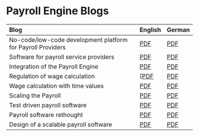 # Payroll Engine Blogs

| Blog                                        | English | German |
|:--|:--|:--|
| No-code/low-code development platform for Payroll Providers | [PDF](PayrollDevelopmentPlatform.pdf) |  [PDF](PayrollDevelopmentPlatform_de.pdf) |
| Software for payroll service providers      | [PDF](SoftwareForPayrollProviders.pdf) | [PDF](SoftwareForPayrollProviders_de.pdf) |
| Integration of the Payroll Engine           | [PDF](PayrollIntegration.pdf) |  [PDF](PayrollIntegration_de.pdf) |
| Regulation of wage calculation              | [[PDF](PayrollRegulations.pdf) | [PDF](PayrollRegulations_de.pdf) |
| Wage calculation with time values           | [PDF](PayrollTimeValues.pdf) | [PDF](PayrollTimeValues_de.pdf) |
| Scaling the Payroll                         | [PDF](ScalablePayrollSoftware.pdf) | [PDF](ScalablePayrollSoftware_de.pdf) |
| Test driven payroll software                | [PDF](TestDrivenPayrollSoftware.pdf) | [PDF](TestDrivenPayrollSoftware_de.pdf) |
| Payroll software rethought                  | [PDF](RethinkPayrollSoftware.pdf) | [PDF](RethinkPayrollSoftware_de.pdf)       |
| Design of a scalable payroll software       | [PDF](DesignPayrollSoftware.pdf) | [PDF](DesignPayrollSoftware_de.pdf)       |
<br />
